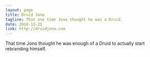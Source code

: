 ```yaml
---
layout: page
title: Druid Jono
tagline: That one time Jono thought he was a Druid.
date: 2016-12-21
link: http://druidjono.com
---
```


That time Jono thought he was enough of a Druid to actually start rebranding himself.